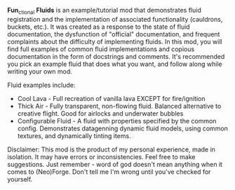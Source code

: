 <b>Fun</b><sub>ctional</sub> <b>Fluids</b> is an example/tutorial mod that demonstrates fluid registration and the implementation of associated
functionality (cauldrons, buckets, etc.). It was created as a response to the state of fluid
documentation, the dysfunction of "official" documentation, and frequent complaints about the difficulty of
implementing fluids. In this mod, you will find full examples of common fluid implementations and copious
documentation in the form of docstrings and comments. It's recommended you pick an example fluid that does
what you want, and follow along while writing your own mod.
  <p>
  Fluid examples include:
  </p> 
<ul>
    <li>Cool Lava - Full recreation of vanilla lava EXCEPT for fire/ignition</li>
    <li>Thick Air - Fully transparent, non-flowing fluid. Balanced alternative to creative flight. Good for airlocks and underwater bubbles</li>
    <li>Configurable Fluid - A fluid with properties specified by the common config. Demonstrates datagenning dynamic fluid models, using common textures, and dynamically tinting items.</li>
</ul>

  <p>
  Disclaimer: This mod is the product of my personal experience, made in isolation.
  It may have errors or inconsistencies. Feel free to make suggestions. Just remember - word of god doesn't mean
  anything when it comes to (Neo)Forge. Don't tell me I'm wrong until you've checked for yourself.
  </p>
